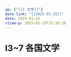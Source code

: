 ```yaml
---
up: ["[[I 文学]]"]
date-link: "[[2025-01-25]]"
date: 2025-01-25
ctime-p: 2025-01-25T15:10:28
---
```


# I3~7 各国文学
